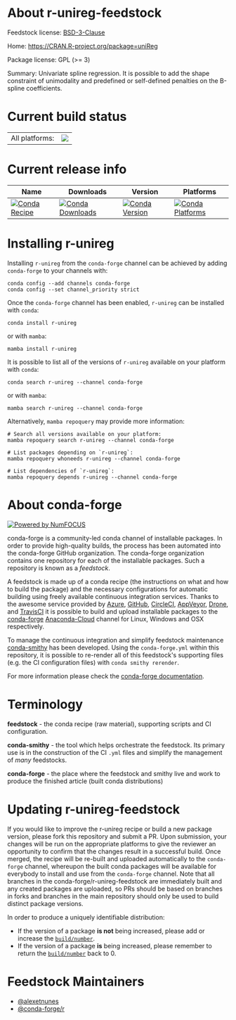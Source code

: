 About r-unireg-feedstock
========================

Feedstock license: [BSD-3-Clause](https://github.com/conda-forge/r-unireg-feedstock/blob/main/LICENSE.txt)

Home: https://CRAN.R-project.org/package=uniReg

Package license: GPL (>= 3)

Summary: Univariate spline regression. It is possible to add the shape constraint of unimodality and predefined or self-defined penalties on the B-spline coefficients.

Current build status
====================


<table><tr><td>All platforms:</td>
    <td>
      <a href="https://dev.azure.com/conda-forge/feedstock-builds/_build/latest?definitionId=1765&branchName=main">
        <img src="https://dev.azure.com/conda-forge/feedstock-builds/_apis/build/status/r-unireg-feedstock?branchName=main">
      </a>
    </td>
  </tr>
</table>

Current release info
====================

| Name | Downloads | Version | Platforms |
| --- | --- | --- | --- |
| [![Conda Recipe](https://img.shields.io/badge/recipe-r--unireg-green.svg)](https://anaconda.org/conda-forge/r-unireg) | [![Conda Downloads](https://img.shields.io/conda/dn/conda-forge/r-unireg.svg)](https://anaconda.org/conda-forge/r-unireg) | [![Conda Version](https://img.shields.io/conda/vn/conda-forge/r-unireg.svg)](https://anaconda.org/conda-forge/r-unireg) | [![Conda Platforms](https://img.shields.io/conda/pn/conda-forge/r-unireg.svg)](https://anaconda.org/conda-forge/r-unireg) |

Installing r-unireg
===================

Installing `r-unireg` from the `conda-forge` channel can be achieved by adding `conda-forge` to your channels with:

```
conda config --add channels conda-forge
conda config --set channel_priority strict
```

Once the `conda-forge` channel has been enabled, `r-unireg` can be installed with `conda`:

```
conda install r-unireg
```

or with `mamba`:

```
mamba install r-unireg
```

It is possible to list all of the versions of `r-unireg` available on your platform with `conda`:

```
conda search r-unireg --channel conda-forge
```

or with `mamba`:

```
mamba search r-unireg --channel conda-forge
```

Alternatively, `mamba repoquery` may provide more information:

```
# Search all versions available on your platform:
mamba repoquery search r-unireg --channel conda-forge

# List packages depending on `r-unireg`:
mamba repoquery whoneeds r-unireg --channel conda-forge

# List dependencies of `r-unireg`:
mamba repoquery depends r-unireg --channel conda-forge
```


About conda-forge
=================

[![Powered by
NumFOCUS](https://img.shields.io/badge/powered%20by-NumFOCUS-orange.svg?style=flat&colorA=E1523D&colorB=007D8A)](https://numfocus.org)

conda-forge is a community-led conda channel of installable packages.
In order to provide high-quality builds, the process has been automated into the
conda-forge GitHub organization. The conda-forge organization contains one repository
for each of the installable packages. Such a repository is known as a *feedstock*.

A feedstock is made up of a conda recipe (the instructions on what and how to build
the package) and the necessary configurations for automatic building using freely
available continuous integration services. Thanks to the awesome service provided by
[Azure](https://azure.microsoft.com/en-us/services/devops/), [GitHub](https://github.com/),
[CircleCI](https://circleci.com/), [AppVeyor](https://www.appveyor.com/),
[Drone](https://cloud.drone.io/welcome), and [TravisCI](https://travis-ci.com/)
it is possible to build and upload installable packages to the
[conda-forge](https://anaconda.org/conda-forge) [Anaconda-Cloud](https://anaconda.org/)
channel for Linux, Windows and OSX respectively.

To manage the continuous integration and simplify feedstock maintenance
[conda-smithy](https://github.com/conda-forge/conda-smithy) has been developed.
Using the ``conda-forge.yml`` within this repository, it is possible to re-render all of
this feedstock's supporting files (e.g. the CI configuration files) with ``conda smithy rerender``.

For more information please check the [conda-forge documentation](https://conda-forge.org/docs/).

Terminology
===========

**feedstock** - the conda recipe (raw material), supporting scripts and CI configuration.

**conda-smithy** - the tool which helps orchestrate the feedstock.
                   Its primary use is in the construction of the CI ``.yml`` files
                   and simplify the management of *many* feedstocks.

**conda-forge** - the place where the feedstock and smithy live and work to
                  produce the finished article (built conda distributions)


Updating r-unireg-feedstock
===========================

If you would like to improve the r-unireg recipe or build a new
package version, please fork this repository and submit a PR. Upon submission,
your changes will be run on the appropriate platforms to give the reviewer an
opportunity to confirm that the changes result in a successful build. Once
merged, the recipe will be re-built and uploaded automatically to the
`conda-forge` channel, whereupon the built conda packages will be available for
everybody to install and use from the `conda-forge` channel.
Note that all branches in the conda-forge/r-unireg-feedstock are
immediately built and any created packages are uploaded, so PRs should be based
on branches in forks and branches in the main repository should only be used to
build distinct package versions.

In order to produce a uniquely identifiable distribution:
 * If the version of a package **is not** being increased, please add or increase
   the [``build/number``](https://docs.conda.io/projects/conda-build/en/latest/resources/define-metadata.html#build-number-and-string).
 * If the version of a package **is** being increased, please remember to return
   the [``build/number``](https://docs.conda.io/projects/conda-build/en/latest/resources/define-metadata.html#build-number-and-string)
   back to 0.

Feedstock Maintainers
=====================

* [@alexetnunes](https://github.com/alexetnunes/)
* [@conda-forge/r](https://github.com/conda-forge/r/)

